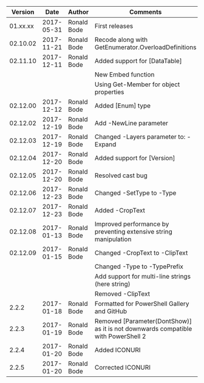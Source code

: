|Version |Date      |Author      |Comments|
|--------|----------|------------|--------|
|01.xx.xx|2017-05-31|Ronald Bode |First releases|
|02.10.02|2017-11-21|Ronald Bode |Recode along with GetEnumerator.OverloadDefinitions|
|02.11.10|2017-12-11|Ronald Bode |Added support for [DataTable]|
|        |          |            |New Embed function|
|        |          |            |Using Get-Member for object properties|
|02.12.00|2017-12-12|Ronald Bode |Added [Enum] type|
|02.12.02|2017-12-19|Ronald Bode |Add -NewLine parameter|
|02.12.03|2017-12-19|Ronald Bode |Changed -Layers parameter to: -Expand|
|02.12.04|2017-12-20|Ronald Bode |Added support for [Version]|
|02.12.05|2017-12-20|Ronald Bode |Resolved cast bug|
|02.12.06|2017-12-23|Ronald Bode |Changed -SetType to -Type|
|02.12.07|2017-12-23|Ronald Bode |Added -CropText|
|02.12.08|2017-01-13|Ronald Bode |Improved performance by preventing extensive string manipulation
|02.12.09|2017-01-15|Ronald Bode |Changed -CropText to -ClipText|
|        |          |            |Changed -Type to -TypePrefix|
|        |          |            |Add support for multi-line strings (here string)|
|        |          |            |Removed -ClipText|
|   2.2.2|2017-01-18|Ronald Bode |Formatted for PowerShell Gallery and GitHub|
|   2.2.3|2017-01-19|Ronald Bode |Removed [Parameter(DontShow)] as it is not downwards compatible with PowerShell 2|
|   2.2.4|2017-01-20|Ronald Bode |Added ICONURI|
|   2.2.5|2017-01-20|Ronald Bode |Corrected ICONURI|
